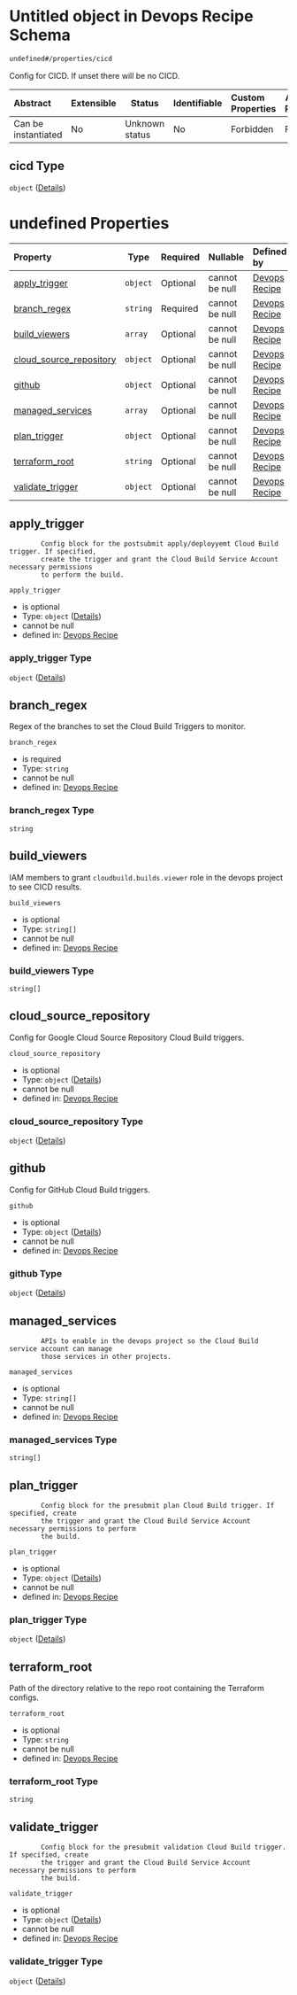 # Untitled object in Devops Recipe Schema

```txt
undefined#/properties/cicd
```

Config for CICD. If unset there will be no CICD.


| Abstract            | Extensible | Status         | Identifiable | Custom Properties | Additional Properties | Access Restrictions | Defined In                                                        |
| :------------------ | ---------- | -------------- | ------------ | :---------------- | --------------------- | ------------------- | ----------------------------------------------------------------- |
| Can be instantiated | No         | Unknown status | No           | Forbidden         | Forbidden             | none                | [devops.schema.json\*](devops.schema.json "open original schema") |

## cicd Type

`object` ([Details](devops-properties-cicd.md))

# undefined Properties

| Property                                            | Type     | Required | Nullable       | Defined by                                                                                                                                    |
| :-------------------------------------------------- | -------- | -------- | -------------- | :-------------------------------------------------------------------------------------------------------------------------------------------- |
| [apply_trigger](#apply_trigger)                     | `object` | Optional | cannot be null | [Devops Recipe](devops-properties-cicd-properties-apply_trigger.md "undefined#/properties/cicd/properties/apply_trigger")                     |
| [branch_regex](#branch_regex)                       | `string` | Required | cannot be null | [Devops Recipe](devops-properties-cicd-properties-branch_regex.md "undefined#/properties/cicd/properties/branch_regex")                       |
| [build_viewers](#build_viewers)                     | `array`  | Optional | cannot be null | [Devops Recipe](devops-properties-cicd-properties-build_viewers.md "undefined#/properties/cicd/properties/build_viewers")                     |
| [cloud_source_repository](#cloud_source_repository) | `object` | Optional | cannot be null | [Devops Recipe](devops-properties-cicd-properties-cloud_source_repository.md "undefined#/properties/cicd/properties/cloud_source_repository") |
| [github](#github)                                   | `object` | Optional | cannot be null | [Devops Recipe](devops-properties-cicd-properties-github.md "undefined#/properties/cicd/properties/github")                                   |
| [managed_services](#managed_services)               | `array`  | Optional | cannot be null | [Devops Recipe](devops-properties-cicd-properties-managed_services.md "undefined#/properties/cicd/properties/managed_services")               |
| [plan_trigger](#plan_trigger)                       | `object` | Optional | cannot be null | [Devops Recipe](devops-properties-cicd-properties-plan_trigger.md "undefined#/properties/cicd/properties/plan_trigger")                       |
| [terraform_root](#terraform_root)                   | `string` | Optional | cannot be null | [Devops Recipe](devops-properties-cicd-properties-terraform_root.md "undefined#/properties/cicd/properties/terraform_root")                   |
| [validate_trigger](#validate_trigger)               | `object` | Optional | cannot be null | [Devops Recipe](devops-properties-cicd-properties-validate_trigger.md "undefined#/properties/cicd/properties/validate_trigger")               |

## apply_trigger

            Config block for the postsubmit apply/deployyemt Cloud Build trigger. If specified,
            create the trigger and grant the Cloud Build Service Account necessary permissions
            to perform the build.


`apply_trigger`

-   is optional
-   Type: `object` ([Details](devops-properties-cicd-properties-apply_trigger.md))
-   cannot be null
-   defined in: [Devops Recipe](devops-properties-cicd-properties-apply_trigger.md "undefined#/properties/cicd/properties/apply_trigger")

### apply_trigger Type

`object` ([Details](devops-properties-cicd-properties-apply_trigger.md))

## branch_regex

Regex of the branches to set the Cloud Build Triggers to monitor.


`branch_regex`

-   is required
-   Type: `string`
-   cannot be null
-   defined in: [Devops Recipe](devops-properties-cicd-properties-branch_regex.md "undefined#/properties/cicd/properties/branch_regex")

### branch_regex Type

`string`

## build_viewers

IAM members to grant `cloudbuild.builds.viewer` role in the devops project to see CICD results.


`build_viewers`

-   is optional
-   Type: `string[]`
-   cannot be null
-   defined in: [Devops Recipe](devops-properties-cicd-properties-build_viewers.md "undefined#/properties/cicd/properties/build_viewers")

### build_viewers Type

`string[]`

## cloud_source_repository

Config for Google Cloud Source Repository Cloud Build triggers.


`cloud_source_repository`

-   is optional
-   Type: `object` ([Details](devops-properties-cicd-properties-cloud_source_repository.md))
-   cannot be null
-   defined in: [Devops Recipe](devops-properties-cicd-properties-cloud_source_repository.md "undefined#/properties/cicd/properties/cloud_source_repository")

### cloud_source_repository Type

`object` ([Details](devops-properties-cicd-properties-cloud_source_repository.md))

## github

Config for GitHub Cloud Build triggers.


`github`

-   is optional
-   Type: `object` ([Details](devops-properties-cicd-properties-github.md))
-   cannot be null
-   defined in: [Devops Recipe](devops-properties-cicd-properties-github.md "undefined#/properties/cicd/properties/github")

### github Type

`object` ([Details](devops-properties-cicd-properties-github.md))

## managed_services

            APIs to enable in the devops project so the Cloud Build service account can manage
            those services in other projects.


`managed_services`

-   is optional
-   Type: `string[]`
-   cannot be null
-   defined in: [Devops Recipe](devops-properties-cicd-properties-managed_services.md "undefined#/properties/cicd/properties/managed_services")

### managed_services Type

`string[]`

## plan_trigger

            Config block for the presubmit plan Cloud Build trigger. If specified, create
            the trigger and grant the Cloud Build Service Account necessary permissions to perform
            the build.


`plan_trigger`

-   is optional
-   Type: `object` ([Details](devops-properties-cicd-properties-plan_trigger.md))
-   cannot be null
-   defined in: [Devops Recipe](devops-properties-cicd-properties-plan_trigger.md "undefined#/properties/cicd/properties/plan_trigger")

### plan_trigger Type

`object` ([Details](devops-properties-cicd-properties-plan_trigger.md))

## terraform_root

Path of the directory relative to the repo root containing the Terraform configs.


`terraform_root`

-   is optional
-   Type: `string`
-   cannot be null
-   defined in: [Devops Recipe](devops-properties-cicd-properties-terraform_root.md "undefined#/properties/cicd/properties/terraform_root")

### terraform_root Type

`string`

## validate_trigger

            Config block for the presubmit validation Cloud Build trigger. If specified, create
            the trigger and grant the Cloud Build Service Account necessary permissions to perform
            the build.


`validate_trigger`

-   is optional
-   Type: `object` ([Details](devops-properties-cicd-properties-validate_trigger.md))
-   cannot be null
-   defined in: [Devops Recipe](devops-properties-cicd-properties-validate_trigger.md "undefined#/properties/cicd/properties/validate_trigger")

### validate_trigger Type

`object` ([Details](devops-properties-cicd-properties-validate_trigger.md))
